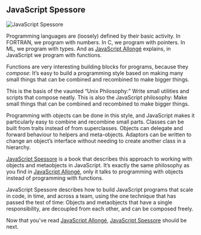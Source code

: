 ## JavaScript Spessore

![JavaScript Spessore](images/spessore.jpg)

Programming languages are (loosely) defined by their basic activity. In FORTRAN, we program with numbers. In C, we program with pointers. In ML, we program with types. And as [JavaScript Allongé][ja] explains, in JavaScript we program with functions.

Functions are very interesting building blocks for programs, because they *compose*: It’s easy to build a programming style based on making many small things that can be combined and recombined to make bigger things.

This is the basis of the vaunted “Unix Philosophy:” Write small utilities and scripts that compose neatly. This is also the JavaScript philosophy: Make small things that can be combined and recombined to make bigger things.

Programming with objects can be done in this style, and JavaScript makes it particularly easy to combine and recombine small parts. Classes can be built from traits instead of from superclasses. Objects can delegate and forward behaviour to helpers and meta-objects. Adaptors can be written to change an object’s interface without needing to create another class in a hierarchy.

[JavaScript Spessore][js] is a book that describes this approach to working with objects and metaobjects in JavaScript. It’s exactly the same philosophy as you find in [JavaScript Allongé][ja], only it talks to programming with objects instead of programming with functions.

JavaScript Spessore describes how to build JavaScript programs that scale in code, in time, and across a team, using the one technique that has passed the test of time: Objects and metaobjects that have a single responsibility, are decoupled from each other, and can be composed freely.

Now that you've read [JavaScript Allongé][ja], [JavaScript Spessore][js] should be next. 

[js]: https://leanpub.com/javascript-spessore
[ja]: https://leanpub.com/javascript-allonge
